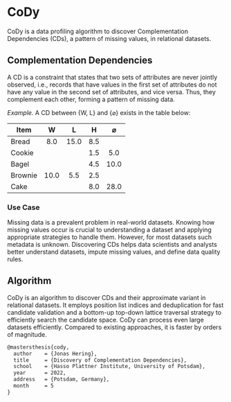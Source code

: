 # CoDy

CoDy is a data profiling algorithm to discover Complementation Dependencies (CDs), a pattern of missing values, in relational datasets.

## Complementation Dependencies

A CD is a constraint that states that two sets of attributes are never jointly observed, i.e., records that have values in the first set of attributes do not have any value in the second set of attributes, and vice versa. Thus, they complement each other, forming a pattern of missing data.

_Example._ A CD between {W, L} and {⌀} exists in the table below:

| Item    |   W  |   L  |  H  |   ⌀  |
|---------|:----:|:----:|:---:|:----:|
| Bread   |  8.0 | 15.0 | 8.5 |      |
| Cookie  |      |      | 1.5 |  5.0 |
| Bagel   |      |      | 4.5 | 10.0 |
| Brownie | 10.0 |  5.5 | 2.5 |      |
| Cake    |      |      | 8.0 | 28.0 |

### Use Case

Missing data is a prevalent problem in real-world datasets. Knowing how missing values occur is crucial to understanding a dataset and applying appropriate strategies to handle them. However, for most datasets such metadata is unknown. Discovering CDs helps data scientists and analysts better understand datasets, impute missing values, and define data quality rules.


## Algorithm

CoDy is an algorithm to discover CDs and their approximate variant in relational datasets. It employs position list indices and deduplication for fast candidate validation and a bottom-up top-down lattice traversal strategy to efficiently search the candidate space. CoDy can process even large datasets efficiently. Compared to existing approaches, it is faster by orders of magnitude.


```tex
@mastersthesis{cody,
  author    = {Jonas Hering}, 
  title     = {Discovery of Complementation Dependencies},
  school    = {Hasso Plattner Institute, University of Potsdam},
  year      = 2022,
  address   = {Potsdam, Germany},
  month     = 5
}
```
